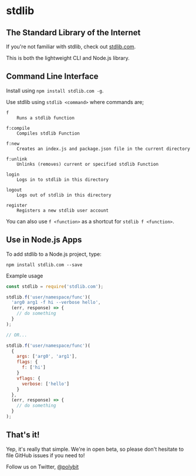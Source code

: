 # stdlib
## The Standard Library of the Internet

If you're not familiar with stdlib, check out [stdlib.com](https://stdlib.com).

This is both the lightweight CLI and Node.js library.

## Command Line Interface

Install using `npm install stdlib.com -g`.

Use stdlib using `stdlib <command>` where commands are;

```
f
	Runs a stdlib function

f:compile
	Compiles stdlib Function

f:new
	Creates an index.js and package.json file in the current directory

f:unlink
	Unlinks (removes) current or specified stdlib Function

login
	Logs in to stdlib in this directory

logout
	Logs out of stdlib in this directory

register
	Registers a new stdlib user account
```

You can also use `f <function>` as a shortcut for `stdlib f <function>`.

## Use in Node.js Apps

To add stdlib to a Node.js project, type:

```
npm install stdlib.com --save
```

Example usage

```javascript
const stdlib = require('stdlib.com');

stdlib.f('user/namespace/func')(
  'arg0 arg1 -f hi --verbose hello',
  (err, response) => {
    // do something
  }
);

// OR...

stdlib.f('user/namespace/func')(
  {
    args: ['arg0', 'arg1'],
    flags: {
      f: ['hi']
    }
    vflags: {
      verbose: ['hello']
    }
  },
  (err, response) => {
    // do something
  }
);
```

## That's it!

Yep, it's really that simple. We're in open beta, so please don't hesitate to
file GitHub issues if you need to!

Follow us on Twitter, [@polybit](https://twitter.com/polybit)
